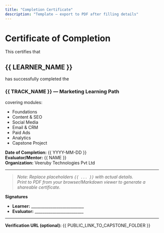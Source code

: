 ```yaml
---
title: "Completion Certificate"
description: "Template — export to PDF after filling details"
---
```


# **Certificate of Completion**

This certifies that

## **{{ LEARNER_NAME }}**

has successfully completed the

### **{{ TRACK_NAME }} — Marketing Learning Path**

covering modules:
- Foundations
- Content & SEO
- Social Media
- Email & CRM
- Paid Ads
- Analytics
- Capstone Project

**Date of Completion:** {{ YYYY-MM-DD }}  
**Evaluator/Mentor:** {{ NAME }}  
**Organization:** Veeruby Technologies Pvt Ltd

---

> _Note: Replace placeholders `{{ ... }}` with actual details.  
> Print to PDF from your browser/Markdown viewer to generate a shareable certificate._

**Signatures**

- **Learner:** ___________________________  
- **Evaluator:** _________________________  

---

**Verification URL (optional):** {{ PUBLIC_LINK_TO_CAPSTONE_FOLDER }}
